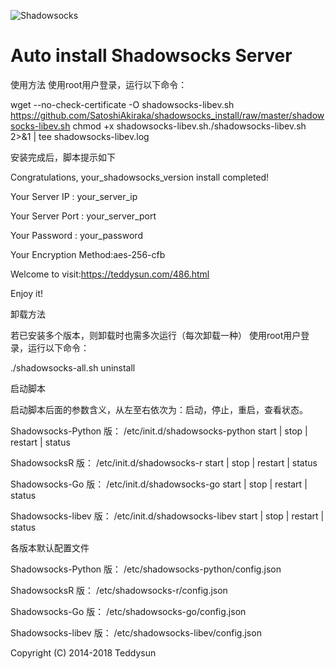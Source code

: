 ![Shadowsocks](https://github.com/teddysun/shadowsocks_install/raw/master/shadowsocks.png)
# Auto install Shadowsocks Server

使用方法
使用root用户登录，运行以下命令：

wget --no-check-certificate -O shadowsocks-libev.sh https://github.com/SatoshiAkiraka/shadowsocks_install/raw/master/shadowsocks-libev.sh
chmod +x shadowsocks-libev.sh./shadowsocks-libev.sh 2>&1 | tee shadowsocks-libev.log



安装完成后，脚本提示如下

Congratulations, your_shadowsocks_version install completed!

Your Server IP        :
your_server_ip

Your Server Port      :
your_server_port

Your Password         :
your_password

Your Encryption Method:aes-256-cfb


Welcome to visit:https://teddysun.com/486.html

Enjoy it!



卸载方法

若已安装多个版本，则卸载时也需多次运行（每次卸载一种）
使用root用户登录，运行以下命令：

./shadowsocks-all.sh uninstall



启动脚本

启动脚本后面的参数含义，从左至右依次为：启动，停止，重启，查看状态。

Shadowsocks-Python 版：
/etc/init.d/shadowsocks-python start | stop | restart | status

ShadowsocksR 版：
/etc/init.d/shadowsocks-r start | stop | restart | status

Shadowsocks-Go 版：
/etc/init.d/shadowsocks-go start | stop | restart | status

Shadowsocks-libev 版：
/etc/init.d/shadowsocks-libev start | stop | restart | status



各版本默认配置文件

Shadowsocks-Python 版：
/etc/shadowsocks-python/config.json

ShadowsocksR 版：
/etc/shadowsocks-r/config.json

Shadowsocks-Go 版：
/etc/shadowsocks-go/config.json

Shadowsocks-libev 版：
/etc/shadowsocks-libev/config.json





Copyright (C) 2014-2018 Teddysun
